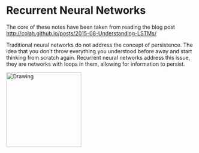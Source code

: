 # Recurrent Neural Networks

The core of these notes have been taken from reading the blog post http://colah.github.io/posts/2015-08-Understanding-LSTMs/

Traditional neural networks do not address the concept of persistence. The idea that you don't throw everything you understood
before away and start thinking from scratch again. Recurrent neural networks address this issue, they are networks with loops
in them, allowing for information to persist.

<img src="http://colah.github.io/posts/2015-08-Understanding-LSTMs/img/RNN-rolled.png" alt="Drawing" style="width: 200px;"/>

